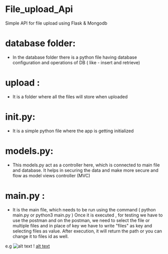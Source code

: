 # File_upload_Api
Simple API for file upload using Flask &amp; Mongodb

# database folder:
* In the database folder there is a python file having database configuration and operations of DB ( like - insert and retrieve)

# upload :
* It is a folder where all the files will store when uploaded 

# __init__.py:
* It is a simple python file where the app is getting initialized 

# models.py:
* This models.py act as a controller here, which is connected to main file and database. It helps in securing the data and make more secure and flow as model views controller (MVC) 

# main.py :
* It is the main file, which needs to be run using the command ( python main.py or python3 main.py )
Once it is executed , for testing we have to use the postman and on the postman, we need to select the file or multiple files and in place of key we have to write "files" as key and selecting files as value.
After execution, it will return the path or you can change it to files id as well.

e.g ![alt text](https://user-images.githubusercontent.com/37104890/116814085-a05df400-ab74-11eb-8939-914258f930af.png)
    ! [alt text](https://github.com/Aadityapritam/File_upload_Api/blob/main/api_flow.png)


